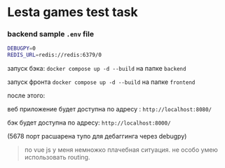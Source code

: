 # Lesta games test task

### backend sample ```.env``` file 
```bash
DEBUGPY=0
REDIS_URL=redis://redis:6379/0
``` 

запуск бэка: ```docker compose up -d --build```  на папке ```backend```

запуск фронта ```docker compose up -d --build```  на папке ```frontend```

после этого:

веб приложение будет доступна по адресу : ```http://localhost:8080/```

бэк будет доступна по адресу: ```http://localhost:8000/```

(5678 порт расшарена тупо для дебаггинга через debugpy)


> по vue js у меня немножко плачебная ситуация. не особо умею использовать routing. 